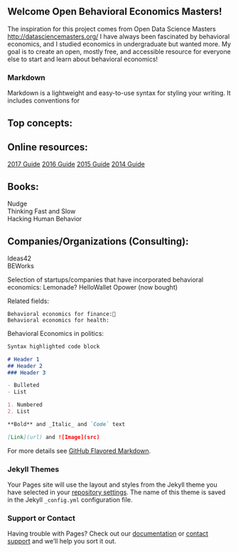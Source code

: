 ## Welcome Open Behavioral Economics Masters!

The inspiration for this project comes from Open Data Science Masters http://datasciencemasters.org/ 
I have always been fascinated by behavioral economics, and I studied economics in undergraduate but wanted more. My goal is to create an open, mostly free, and accessible resource for everyone else to start and learn about behavioral economics!

### Markdown

Markdown is a lightweight and easy-to-use syntax for styling your writing. It includes conventions for

## Top concepts: 

## Online resources: 
[2017 Guide](http://www.behavioraleconomics.com/BEGuide2017.pdf) 
[2016 Guide](https://www.behavioraleconomics.com/be-guide-2016-download/) 
[2015 Guide](https://www.behavioraleconomics.com/be-guide-2015-download/) 
[2014 Guide](https://www.behavioraleconomics.com/be-guide-2014-download/) 

## Books:

Nudge </br>
Thinking Fast and Slow </br>
Hacking Human Behavior </br>



## Companies/Organizations (Consulting):
Ideas42 </br>
BEWorks </br>

Selection of startups/companies that have incorporated behavioral economics:
Lemonade?
HelloWallet
Opower (now bought)

Related fields:

	Behavioral economics for finance:
	Behavioral economics for health:
	
Behavioral Economics in politics:



```markdown
Syntax highlighted code block

# Header 1
## Header 2
### Header 3

- Bulleted
- List

1. Numbered
2. List

**Bold** and _Italic_ and `Code` text

[Link](url) and ![Image](src)
```

For more details see [GitHub Flavored Markdown](https://guides.github.com/features/mastering-markdown/).

### Jekyll Themes

Your Pages site will use the layout and styles from the Jekyll theme you have selected in your [repository settings](https://github.com/clc230/behavioraleconomics/settings). The name of this theme is saved in the Jekyll `_config.yml` configuration file.

### Support or Contact

Having trouble with Pages? Check out our [documentation](https://help.github.com/categories/github-pages-basics/) or [contact support](https://github.com/contact) and we’ll help you sort it out.
